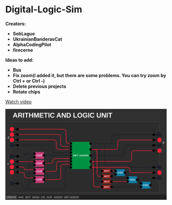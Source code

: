 # Digital-Logic-Sim

**Creators:**
- **SebLague**
- **UkrainianBanderasCat**
- **AlphaCodingPilot**
- **firecerne**

**Ideas to add:**
- **Bus**
- **Fix zoom(I added it, but there are some problems. You can try zoom by Ctrl + or Ctrl -)**
- **Delete previous projects**
- **Rotate chips**
         

[Watch video](https://www.youtube.com/watch?v=QZwneRb-zqA)

![Simulation Screenshot](https://raw.githubusercontent.com/SebLague/Images/master/ALU.png)

